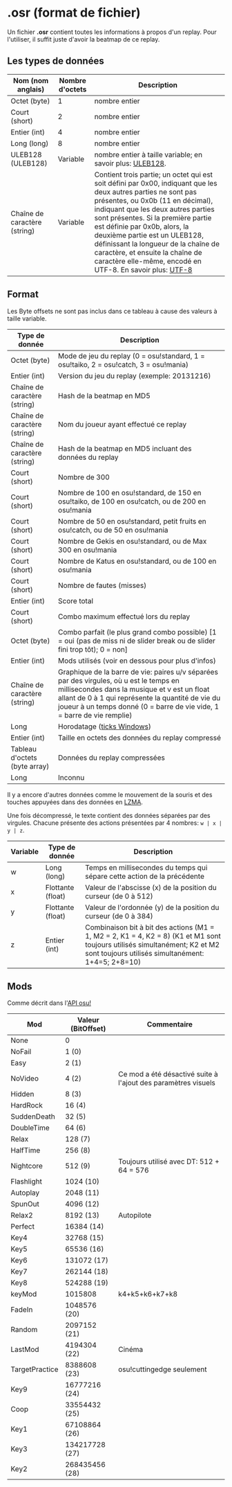 .osr (format de fichier)
=================

Un fichier **.osr** contient toutes les informations à propos d'un replay. Pour l'utiliser, il suffit juste d'avoir la beatmap de ce replay.

Les types de données
--------------------

| Nom (nom anglais) | Nombre d'octets | Description |
| ---- | ----- | ----------- |
| Octet (byte) | 1 | nombre entier |
| Court (short) | 2 | nombre entier |
| Entier (int) | 4 | nombre entier |
| Long (long) | 8 | nombre entier |
| ULEB128 (ULEB128) | Variable | nombre entier à taille variable; en savoir plus: [ULEB128](http://en.wikipedia.org/wiki/ULEB128). |
| Chaîne de caractère (string) | Variable | Contient trois partie; un octet qui est soit défini par 0x00, indiquant que les deux autres parties ne sont pas présentes, ou 0x0b (11 en décimal), indiquant que les deux autres parties sont présentes. Si la première partie est définie par 0x0b, alors, la deuxième partie est un ULEB128, définissant la longueur de la chaîne de caractère, et ensuite la chaîne de caractère elle-même, encodé en UTF-8. En savoir plus: [UTF-8](http://en.wikipedia.org/wiki/UTF-8) |

Format
------

Les Byte offsets ne sont pas inclus dans ce tableau à cause des valeurs à taille variable.

| Type de donnée | Description |
| --------- | ----------- |
| Octet (byte) | Mode de jeu du replay (0 = osu!standard, 1 = osu!taiko, 2 = osu!catch, 3 = osu!mania) |
| Entier (int) | Version du jeu du replay (exemple: 20131216) |
| Chaîne de caractère (string) | Hash de la beatmap en MD5 |
| Chaîne de caractère (string) | Nom du joueur ayant effectué ce replay |
| Chaîne de caractère (string) | Hash de la beatmap en MD5 incluant des données du replay |
| Court (short) | Nombre de 300 |
| Court (short) | Nombre de 100 en osu!standard, de 150 en osu!taiko, de 100 en osu!catch, ou de 200 en osu!mania |
| Court (short) | Nombre de 50 en osu!standard, petit fruits en osu!catch, ou de 50 en osu!mania |
| Court (short) | Nombre de Gekis en osu!standard, ou de Max 300 en osu!mania |
| Court (short) | Nombre de Katus en osu!standard, ou de 100 en osu!mania |
| Court (short) | Nombre de fautes (misses) |
| Entier (int) | Score total |
| Court (short) | Combo maximum effectué lors du replay |
| Octet (byte) | Combo parfait (le plus grand combo possible) [1 = oui (pas de miss ni de slider break ou de slider fini trop tôt); 0 = non] |
| Entier (int) | Mods utilisés (voir en dessous pour plus d'infos) |
| Chaîne de caractère (string) | Graphique de la barre de vie: paires u/v séparées par des virgules, où u est le temps en millisecondes dans la musique et v est un float allant de 0 à 1 qui représente la quantité de vie du joueur à un temps donné (0 = barre de vie vide, 1 = barre de vie remplie) |
| Long | Horodatage ([ticks Windows](http://msdn.microsoft.com/en-us/library/system.datetime.ticks%28v=vs.110%29.aspx)) |
| Entier (int) | Taille en octets des données du replay compressé |
| Tableau d'octets (byte array) | Données du replay compressées |
| Long | Inconnu |

Il y a encore d'autres données comme le mouvement de la souris et des touches appuyées dans des données en [LZMA](https://fr.wikipedia.org/wiki/LZMA).
 
Une fois décompressé, le texte contient des données séparées par des virgules. Chacune présente des actions présentées par 4 nombres: `w | x | y | z`.

| Variable | Type de donnée | Description |
| ---- | --------- | ----------- |
| w | Long (long) | Temps en millisecondes du temps qui sépare cette action de la précédente |
| x | Flottante (float) | Valeur de l'abscisse (x) de la position du curseur (de 0 à 512) |
| y | Flottante (float) | Valeur de l'ordonnée (y) de la position du curseur (de 0 à 384) |
| z | Entier (int) | Combinaison bit à bit des actions (M1 = 1, M2 = 2, K1 = 4, K2 = 8) (K1 et M1 sont toujours utilisés simultanément; K2 et M2 sont toujours utilisés simultanément: 1+4=5; 2+8=10) |

Mods
----

Comme décrit dans l'[API osu!](https://github.com/peppy/osu-api/wiki#mods)

| Mod            | Valeur (BitOffset) | Commentaire                                                   |
|----------------|--------------------|---------------------------------------------------------------|
| None           | 0                  |                                                               |
| NoFail         | 1 (0)              |                                                               |
| Easy           | 2 (1)              |                                                               |
| NoVideo        | 4 (2)              | Ce mod a été désactivé suite à l'ajout des paramètres visuels |
| Hidden         | 8 (3)              |                                                               |
| HardRock       | 16 (4)             |                                                               |
| SuddenDeath    | 32 (5)             |                                                               |
| DoubleTime     | 64 (6)             |                                                               |
| Relax          | 128 (7)            |                                                               |
| HalfTime       | 256 (8)            |                                                               |
| Nightcore      | 512 (9)            | Toujours utilisé avec DT: 512 + 64 = 576                      |
| Flashlight     | 1024 (10)          |                                                               |
| Autoplay       | 2048 (11)          |                                                               |
| SpunOut        | 4096 (12)          |                                                               |
| Relax2         | 8192 (13)          | Autopilote                                                    |
| Perfect        | 16384 (14)         |                                                               |
| Key4           | 32768 (15)         |                                                               |
| Key5           | 65536 (16)         |                                                               |
| Key6           | 131072 (17)        |                                                               |
| Key7           | 262144 (18)        |                                                               |
| Key8           | 524288 (19)        |                                                               |
| keyMod         | 1015808            | k4+k5+k6+k7+k8                                                |
| FadeIn         | 1048576 (20)       |                                                               |
| Random         | 2097152 (21)       |                                                               |
| LastMod        | 4194304 (22)       | Cinéma                                                        |
| TargetPractice | 8388608 (23)       | osu!cuttingedge seulement                                     |
| Key9           | 16777216 (24)      |                                                               |
| Coop           | 33554432 (25)      |                                                               |
| Key1           | 67108864 (26)      |                                                               |
| Key3           | 134217728 (27)     |                                                               |
| Key2           | 268435456 (28)     |                                                               |
